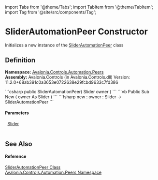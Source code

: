 import Tabs from '@theme/Tabs'; 
import TabItem from '@theme/TabItem'; 
import Tag from '@site/src/components/Tag'; 

# SliderAutomationPeer Constructor


Initializes a new instance of the <a href="T_Avalonia_Controls_Automation_Peers_SliderAutomationPeer">SliderAutomationPeer</a> class



## Definition
**Namespace:** <a href="N_Avalonia_Controls_Automation_Peers">Avalonia.Controls.Automation.Peers</a>  
**Assembly:** Avalonia.Controls (in Avalonia.Controls.dll) Version: 11.2.0+68ab391c0a3653e0722638e29fcbd9633c7fd386

<Tabs groupId="api-code-preview">
<TabItem value="csharp" label="C#">
```csharp
public SliderAutomationPeer(
	Slider owner
)
```
</TabItem>
<TabItem value="vb" label="VB">
```vb
Public Sub New ( 
	owner As Slider
)
```
</TabItem>
<TabItem value="fsharp" label="F#">
```fsharp
new : 
        owner : Slider -> SliderAutomationPeer
```
</TabItem>
</Tabs>



#### Parameters
<dl><dt>  <a href="T_Avalonia_Controls_Slider">Slider</a></dt><dd> </dd></dl>

## See Also


#### Reference
<a href="T_Avalonia_Controls_Automation_Peers_SliderAutomationPeer">SliderAutomationPeer Class</a>  
<a href="N_Avalonia_Controls_Automation_Peers">Avalonia.Controls.Automation.Peers Namespace</a>  
